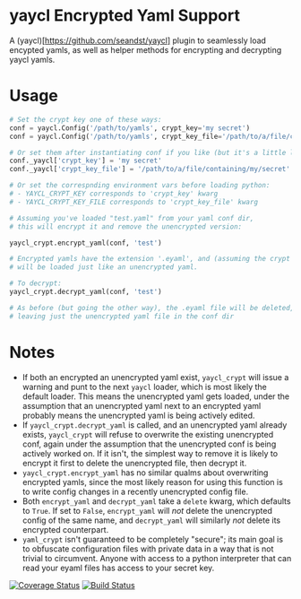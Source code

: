 # yaycl Encrypted Yaml Support

A (yaycl)[https://github.com/seandst/yaycl] plugin to seamlessly load encypted yamls,
as well as helper methods for encrypting and decrypting yaycl yamls.

# Usage

```python
# Set the crypt key one of these ways:
conf = yaycl.Config('/path/to/yamls', crypt_key='my secret')
conf = yaycl.Config('/path/to/yamls', crypt_key_file='/path/to/a/file/containing/my/secret')

# Or set them after instantiating conf if you like (but it's a little less pretty):
conf._yaycl['crypt_key'] = 'my secret'
conf._yaycl['crypt_key_file'] = '/path/to/a/file/containing/my/secret'

# Or set the correspnding environment vars before loading python:
# - YAYCL_CRYPT_KEY corresponds to 'crypt_key' kwarg
# - YAYCL_CRYPT_KEY_FILE corresponds to 'crypt_key_file' kwarg

# Assuming you've loaded "test.yaml" from your yaml conf dir,
# this will encrypt it and remove the unencrypted version:

yaycl_crypt.encrypt_yaml(conf, 'test')

# Encrypted yamls have the extension '.eyaml', and (assuming the crypt key is set)
# will be loaded just like an unencrypted yaml.

# To decrypt:
yaycl_crypt.decrypt_yaml(conf, 'test')

# As before (but going the other way), the .eyaml file will be deleted,
# leaving just the unencrypted yaml file in the conf dir
```

# Notes

- If both an encrypted an unencrypted yaml exist, `yaycl_crypt` will issue a warning
  and punt to the next `yaycl` loader, which is most likely the default loader. This
  means the unencrypted yaml gets loaded, under the assumption that an unencrypted yaml
  next to an encrypted yaml probably means the unencrypted yaml is being actively edited.
- If `yaycl_crypt.decrypt_yaml` is called, and an unencrypted yaml already exists, 
  `yaycl_crypt` will refuse to overwrite the existing unencrypted conf, again under the
  assumption that the unencrypted conf is being actively worked on. If it isn't, the
  simplest way to remove it is likely to encrypt it first to delete the unencrypted file,
  then decrypt it.
- `yaycl_crypt.encrypt_yaml` has no similar qualms about overwriting encrypted yamls, since
  the most likely reason for using this function is to write config changes in a recently
  unencrypted config file.
- Both `encrypt_yaml` and `decrypt_yaml` take a `delete` kwarg, which defaults to `True`.
  If set to `False`, `encrypt_yaml` will *not* delete the unencrypted config of the same
  name, and `decrypt_yaml` will similarly *not* delete its encrypted counterpart.
- `yaml_crypt` isn't guaranteed to be completely "secure"; its main goal is to obfuscate
  configuration files with private data in a way that is not trivial to circumvent.
  Anyone with access to a python interpreter that can read your eyaml files has access
  to your secret key.

[![Coverage Status](https://coveralls.io/repos/seandst/yaycl-crypt/badge.svg?branch=master)](https://coveralls.io/r/seandst/yaycl-crypt?branch=master)
[![Build Status](https://travis-ci.org/seandst/yaycl-crypt.svg?branch=master)](https://travis-ci.org/seandst/yaycl-crypt)

